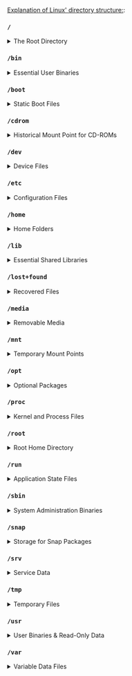 [Explanation of Linux' directory structure:](https://www.howtogeek.com/117435/htg-explains-the-linux-directory-structure-explained/):

### `/`
<details><summary>The Root Directory</summary>
  Everything on your Linux system is located under the / directory, known as the root directory. You can think of the / directory as being similar to the C:\ directory on Windows—but this isn't strictly true, as Linux doesn't have drive letters. While another partition would be located at D:\ on Windows, this other partition would appear in another folder under / on Linux.

![grafik](https://github.com/user-attachments/assets/f3496051-b6ed-4e43-b6ca-7a2240da6749)
</details>

### `/bin`
<details><summary>Essential User Binaries</summary>
 The /bin directory contains the essential user binaries (programs) that must be present when the system is mounted in single-user mode. Applications such as Firefox, if they aren't installed as Snaps, are stored in /usr/bin, while important system programs and utilities such as the bash shell are located in /bin. The /usr directory may be stored on another partition. Placing these files in the /bin directory ensures the system will have these important utilities even if no other file systems are mounted. The /sbin directory is similar: it contains essential system administration binaries.

  ![grafik](https://github.com/user-attachments/assets/58154dc0-1e22-4378-922c-b16c97da59d6)
</details>

### `/boot`
<details><summary>Static Boot Files</summary>
 The /boot directory contains the files needed to boot the system. For example, the GRUB boot loader's files and your Linux kernels are stored here. The boot loader's configuration files aren't located here, though; they're in /etc with the other configuration files. 
</details>

### `/cdrom`
<details><summary>Historical Mount Point for CD-ROMs</summary>
  The /cdrom directory isn't part of the FHS standard, but you'll still find it on Ubuntu and other operating systems. It's a temporary location for CD-ROMs inserted in the system. However, the standard location for temporary media is inside the /media directory.
</details>

### `/dev`
<details><summary>Device Files</summary>
  Linux exposes devices as files, and the /dev directory contains a number of special files that represent devices. These are not actual files as we know them, but they appear as files. For example, /dev/sda represents the first SATA drive in the system. If you wanted to partition it, you could start a partition editor and tell it to edit /dev/sda.
  
  This directory also contains pseudo-devices, which are virtual devices that don't actually correspond to hardware. For example, /dev/random produces random numbers. /dev/null is a special device that produces no output and automatically discards all input; when you pipe the output of a command to /dev/null, you discard it.

![grafik](https://github.com/user-attachments/assets/26b4806e-a7c2-4a7b-b5b6-51b731250d6f)

</details>

### `/etc`
<details><summary>Configuration Files</summary>
  The /etc directory contains configuration files, which can generally be edited by hand in a text editor. Note that the /etc/ directory contains system-wide configuration files. User-specific configuration files are located in each user's home directory.
</details>

### `/home`
<details><summary>Home Folders</summary>
  The /home directory contains a home folder for each user. For example, if your user name is bob, you have a home folder located at /home/bob. This home folder contains the user's data files and user-specific configuration files. Each user only has write access to their own home folder and must obtain elevated permissions (become the root user) to modify other files on the system.
</details>

### `/lib`
<details><summary>Essential Shared Libraries</summary>
  The /lib directory contains libraries needed by the essential binaries in the /bin and /sbin folder. Libraries needed by the binaries in the /usr/bin folder are located in /usr/lib. You'll also see a counterpart /lib64 folder on 64-bit systems.
</details>

### `/lost+found`
<details><summary>Recovered Files</summary>
  Each Linux file system has a lost+found directory. If the file system crashes, a file system check will be performed at next boot. Any corrupted files found will be placed in the lost+found directory, so you can attempt to recover as much data as possible.
</details>

### `/media`
<details><summary>Removable Media</summary>
  The /media directory contains subdirectories where removable media devices inserted into the computer are mounted. For example, when you insert a CD into your Linux system, a directory will automatically be created inside the /media directory. You can access the contents of the CD inside this directory.
</details>

### `/mnt`
<details><summary>Temporary Mount Points</summary>
  Historically speaking, the /mnt directory is where system administrators mounted temporary file systems while using them. For example, if you're mounting a Windows partition to perform some file recovery operations, you might mount it at /mnt/windows. However, you can mount other file systems anywhere on the system.
</details>

### `/opt`
<details><summary>Optional Packages</summary>
  The /opt directory contains subdirectories for optional software packages. It's commonly used by proprietary software that doesn't obey the standard file system hierarchy. For example, a proprietary program might dump its files in /opt/application when you install it.
</details>

### `/proc`
<details><summary>Kernel and Process Files</summary>
  The /proc directory similar to the /dev directory because it doesn't contain standard files. It contains special files that represent system and process information.

  ![grafik](https://github.com/user-attachments/assets/a7ac1797-943d-449d-b15a-f682806e6225)
</details>

### `/root`
<details><summary>Root Home Directory</summary>
  The /root directory is the home directory of the root user. Instead of being located at /home/root, it's located at /root. This is distinct from /, which is the system root directory.
</details>

### `/run`
<details><summary>Application State Files</summary>
  The /run directory gives applications a standard place to store transient files they require like sockets and process IDs. These files can't be stored in /tmp because files in /tmp may be deleted.
</details>

### `/sbin`
<details><summary>System Administration Binaries</summary>
  The /sbin directory is similar to the /bin directory. It contains essential binaries that are generally intended to be run by the root user for system administration.

  ![grafik](https://github.com/user-attachments/assets/e2c78c43-c219-421c-9bff-6c9a3396ea8c)
</details>

### `/snap`
<details><summary>Storage for Snap Packages</summary>
  Another directory that isn't part of the FHS but is common to see these days is /snap. It holds installed Snap packages and other files associated with Snap. Ubuntu now uses Snaps by default, but if you're using a different distro that doesn't, you won't see this directory.
</details>

### `/srv`
<details><summary>Service Data</summary>
  The /srv directory contains "data for services provided by the system." If you were using the Apache HTTP server to serve a website, you'd likely store your website's files in a directory inside the /srv directory.
</details>

### `/tmp`
<details><summary>Temporary Files</summary>
  Applications store temporary files in the /tmp directory. These files are generally deleted whenever your system is restarted and may be deleted at any time by utilities such as systemd-tmpfiles.
</details>

### `/usr`
<details><summary>User Binaries & Read-Only Data</summary>
  The /usr directory contains applications and files used by users, as opposed to applications and files used by the system. For example, non-essential applications are located inside the /usr/bin directory instead of the /bin directory and non-essential system administration binaries are located in the /usr/sbin directory instead of the /sbin directory. Libraries for each are located inside the /usr/lib directory. The /usr directory also contains other directories. For example, architecture-independent files like graphics are located in /usr/share.

  The /usr/local directory is where locally compiled applications install to by default. This prevents them from mucking up the rest of the system.

  ![grafik](https://github.com/user-attachments/assets/bd8f2ad2-a051-4e95-b0e1-8b9855be9b16)
</details>

### `/var`
<details><summary>Variable Data Files</summary>
  The /var directory is the writable counterpart to the /usr directory, which must be read-only in normal operation. Log files and everything else that would normally be written to /usr during normal operation are written to the /var directory. For example, you'll find log files in /var/log.


</details>
